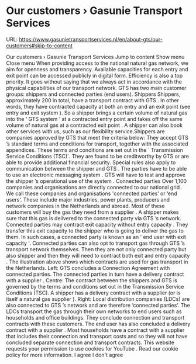 # Our customers › Gasunie Transport Services

URL: https://www.gasunietransportservices.nl/en/about-gts/our-customers#skip-to-content

Our customers › Gasunie Transport Services
Jump to content
Show menu
Close menu
When providing access to the national natural
gas
network, we aim for openness and transparency. Available capacities for each entry and
exit point
can be accessed publicly in digital form. Efficiency is also a top priority. It goes without saying that we always act in accordance with the physical capabilities of our transport network.
GTS
has two main
customer
groups: shippers and connected parties (end users).
Shippers
Shippers, approximately 200 in total, have a
transport contract
with
GTS
. In other words, they have
contracted capacity
at both an entry and an
exit point
(see entry and exit
system
). So a
shipper
brings a certain volume of natural
gas
into the ‘
GTS
system
’ at a contracted
entry point
and takes off the same volume of natural
gas
at a contracted
exit point
. A
shipper
can also book other services with us, such as our flexibility service.Shippers are companies approved by
GTS
that meet the criteria below:
They accept
GTS
’s standard terms and conditions for transport, together with the associated appendices. These terms and conditions are set out in the ´
Transmission
Service Conditions (TSC)´.
They are found to be creditworthy by
GTS
or are able to provide additional financial security.
Special rules also apply to communication between the
shipper
and
GTS
. The parties have to be able to use an electronic messaging
system
.
GTS
will have to test and approve the
shipper
’s operational use of the
system
.
Connected parties
Over 1,100 companies and organisations are directly connected to our
national grid
. We call these companies and organisations 'connected parties’ or ‘end users’. These include major industries, power plants, producers and network companies in the Netherlands and abroad. Most of these customers will buy the
gas
they need from a
supplier
. A
shipper
makes sure that this
gas
is delivered to the
connected party
via
GTS
’s network.
Connected parties may contract
exit capacity
without
entry capacity
. They transfer this
exit capacity
to the
shipper
who is going to deliver the
gas
to them. In such cases, a
connected party
is known as an '
end user with exit capacity
'. Connected parties can also opt to transport
gas
through
GTS
’s transport network themselves. Then they are not only
connected party
but also
shipper
and then they will need to contract both exit and
entry capacity
.
The illustration above shows which contracts are used for
gas
transport in the Netherlands.
Left:
GTS
concludes a
Connection Agreement
with connected parties. The connected parties in turn have a delivery contract with a
supplier
.
Centre:
The contract between the shippers and
GTS
is governed by the terms and conditions set out in the
Transmission
Service Conditions (TSC). A
shipper
has a delivery contract with a
supplier
(or is itself a natural
gas
supplier
).
Right:
Local
distribution
companies (LDCs) are also connected to
GTS
’s network and are therefore ‘connected parties’. The LDCs transport the
gas
through their own networks to end users such as households and office buildings. They conclude
connection
and transport contracts with these customers. The
end user
has also concluded a delivery contract with a
supplier
. Most households have a contract with a
supplier
that includes their
connection
and transport costs and so they will not have concluded separate
connection
and transport contracts.
This website requests your permission to use cookies for
YouTube
. Read our
cookie policy
for more information.
I agree
I don't agree